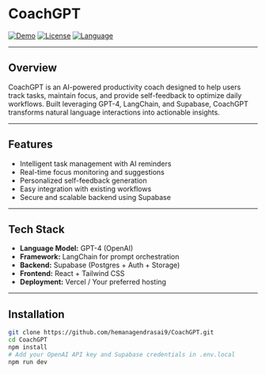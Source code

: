 # CoachGPT

[![Demo](https://img.shields.io/badge/Demo-Online-blue)](https://claude.ai/public/artifacts/3b132180-e949-45b7-a6f7-94723e64401c)
[![License](https://img.shields.io/badge/License-MIT-green)](LICENSE)
[![Language](https://img.shields.io/badge/Tech-GPT4%20|%20LangChain%20|%20Supabase-blue)]()

---

## Overview

CoachGPT is an AI-powered productivity coach designed to help users track tasks, maintain focus, and provide self-feedback to optimize daily workflows. Built leveraging GPT-4, LangChain, and Supabase, CoachGPT transforms natural language interactions into actionable insights.

---

## Features

- Intelligent task management with AI reminders  
- Real-time focus monitoring and suggestions  
- Personalized self-feedback generation  
- Easy integration with existing workflows  
- Secure and scalable backend using Supabase

---

## Tech Stack

- **Language Model:** GPT-4 (OpenAI)  
- **Framework:** LangChain for prompt orchestration  
- **Backend:** Supabase (Postgres + Auth + Storage)  
- **Frontend:** React + Tailwind CSS  
- **Deployment:** Vercel / Your preferred hosting

---

## Installation

```bash
git clone https://github.com/hemanagendrasai9/CoachGPT.git
cd CoachGPT
npm install
# Add your OpenAI API key and Supabase credentials in .env.local
npm run dev
